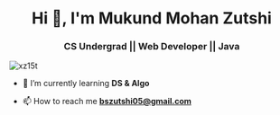 <h1 align="center">Hi 👋, I'm Mukund Mohan Zutshi</h1>
<h3 align="center">CS Undergrad || Web Developer || Java</h3>

<p align="left"> <img src="https://komarev.com/ghpvc/?username=xz15t&label=Visitors&color=0eb410&style=flat-square" alt="xz15t" /> </p>


- 🌱 I’m currently learning **DS & Algo**

- 📫 How to reach me **bszutshi05@gmail.com**
